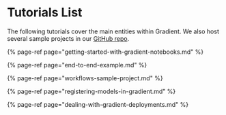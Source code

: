 # Tutorials List

The following tutorials cover the main entities within Gradient.  We also host several sample projects in our [GitHub repo](https://github.com/paperspace).

{% page-ref page="getting-started-with-gradient-notebooks.md" %}

{% page-ref page="end-to-end-example.md" %}

{% page-ref page="workflows-sample-project.md" %}

{% page-ref page="registering-models-in-gradient.md" %}

{% page-ref page="dealing-with-gradient-deployments.md" %}



